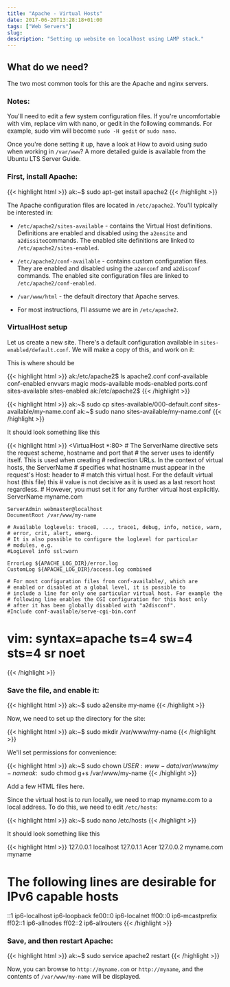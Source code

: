 ```yaml
---
title: "Apache - Virtual Hosts"
date: 2017-06-20T13:28:18+01:00
tags: ["Web Servers"]
slug: 
description: "Setting up website on localhost using LAMP stack."
---
```


## What do we need?
The two most common tools for this are the Apache and nginx servers.

### Notes:

You'll need to edit a few system configuration files. If you're uncomfortable with vim, replace vim with nano, or gedit in the following commands. For example, sudo vim will become `sudo -H gedit` or `sudo nano`.

Once you're done setting it up, have a look at How to avoid using sudo when working in `/var/www`?
A more detailed guide is available from the Ubuntu LTS Server Guide.

### First, install Apache:


{{< highlight html >}}
ak:~$ sudo apt-get install apache2
{{< /highlight >}}

The Apache configuration files are located in `/etc/apache2`. You'll typically be interested in:

* `/etc/apache2/sites-available` - contains the Virtual Host definitions. Definitions are enabled and disabled using the `a2ensite` and `a2dissite`commands. The enabled site definitions are linked to `/etc/apache2/sites-enabled`.

* `/etc/apache2/conf-available` - contains custom configuration files. They are enabled and disabled using the `a2enconf` and `a2disconf` commands.
The enabled site configuration files are linked to `/etc/apache2/conf-enabled`.

* `/var/www/html` - the default directory that Apache serves.

* For most instructions, I'll assume we are in `/etc/apache2`.
 
### VirtualHost setup

Let us create a new site. There's a default configuration available in `sites-enabled/default.conf`. We will make a copy of this, and work on it:

This is where should be

{{< highlight html >}}
ak:/etc/apache2$ ls
apache2.conf  conf-available  conf-enabled  envvars  magic  mods-available  mods-enabled  ports.conf  sites-available  sites-enabled
ak:/etc/apache2$ 
{{< /highlight >}}


{{< highlight html >}}
ak:~$ sudo cp sites-available/000-default.conf sites-available/my-name.conf
ak:~$ sudo nano sites-available/my-name.conf
{{< /highlight >}}


It should look something like this

{{< highlight html >}}
<VirtualHost *:80>
	# The ServerName directive sets the request scheme, hostname and port that
	# the server uses to identify itself. This is used when creating
	# redirection URLs. In the context of virtual hosts, the ServerName
	# specifies what hostname must appear in the request's Host: header to
	# match this virtual host. For the default virtual host (this file) this
	# value is not decisive as it is used as a last resort host regardless.
	# However, you must set it for any further virtual host explicitly.
	ServerName myname.com

	ServerAdmin webmaster@localhost
	DocumentRoot /var/www/my-name

	# Available loglevels: trace8, ..., trace1, debug, info, notice, warn,
	# error, crit, alert, emerg.
	# It is also possible to configure the loglevel for particular
	# modules, e.g.
	#LogLevel info ssl:warn

	ErrorLog ${APACHE_LOG_DIR}/error.log
	CustomLog ${APACHE_LOG_DIR}/access.log combined

	# For most configuration files from conf-available/, which are
	# enabled or disabled at a global level, it is possible to
	# include a line for only one particular virtual host. For example the
	# following line enables the CGI configuration for this host only
	# after it has been globally disabled with "a2disconf".
	#Include conf-available/serve-cgi-bin.conf
</VirtualHost>

# vim: syntax=apache ts=4 sw=4 sts=4 sr noet
{{< /highlight >}}


### Save the file, and enable it:

{{< highlight html >}}
ak:~$ sudo a2ensite my-name
{{< /highlight >}}

Now, we need to set up the directory for the site:

{{< highlight html >}}
ak:~$ sudo mkdir /var/www/my-name
{{< /highlight >}}


We'll set permissions for convenience:


{{< highlight html >}}
ak:~$ sudo chown $USER:www-data /var/www/my-name
ak:~$ sudo chmod g+s /var/www/my-name
{{< /highlight >}}

Add a few HTML files here.

Since the virtual host is to run locally, we need to map myname.com to a local address. To do this, we need to edit `/etc/hosts`:

{{< highlight html >}}
ak:~$ sudo nano /etc/hosts
{{< /highlight >}}


It should look something like this

{{< highlight html >}}
127.0.0.1       localhost
127.0.1.1       Acer
127.0.0.2       myname.com   myname


# The following lines are desirable for IPv6 capable hosts
::1     ip6-localhost ip6-loopback
fe00::0 ip6-localnet
ff00::0 ip6-mcastprefix
ff02::1 ip6-allnodes
ff02::2 ip6-allrouters
{{< /highlight >}}


### Save, and then restart Apache:

{{< highlight html >}}
ak:~$ sudo service apache2 restart
{{< /highlight >}}


Now, you can browse to `http://myname.com` or `http://myname`, and the contents of `/var/www/my-name` will be displayed.

